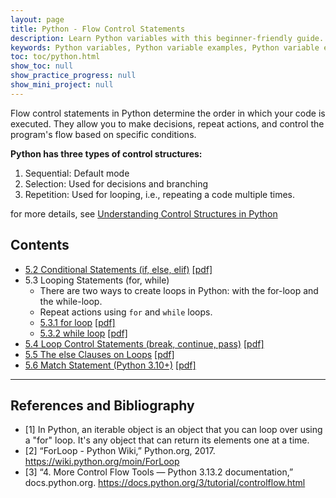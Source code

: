 ```yaml
---
layout: page
title: Python - Flow Control Statements 
description: Learn Python variables with this beginner-friendly guide. Understand variable naming rules, assignments, and operations with examples and exercises. Perfect for students and professionals starting their Python journey.  
keywords: Python variables, Python variable examples, Python variable exercises, Python variable naming rules, Python variable assignment, Python beginner tutorials, Python programming basics, learn Python variables, Python coding exercises
toc: toc/python.html
show_toc: null
show_practice_progress: null
show_mini_project: null
---
```


Flow control statements in Python determine the order in which your code is executed. They allow you to make decisions, repeat actions, and control the program's flow based on specific conditions.

**Python has three types of control structures:**

1. Sequential: Default mode
2. Selection: Used for decisions and branching
3. Repetition: Used for looping, i.e., repeating a code multiple times.

for more details, see [Understanding Control Structures in Python](../posts/control-structures-python.md)

## Contents
- [5.2 Conditional Statements (if, else, elif)](../if-elif-else/) [[pdf]](/downloads/python/control-flow/python-if-elif-else.pdf)
- 5.3 Looping Statements (for, while)
  - There are two ways to create loops in Python: with the for-loop and the while-loop.
  - Repeat actions using `for` and `while` loops.
  - [5.3.1 for loop](../loops-for/) [[pdf]](/downloads/python/control-flow/python-loops-for.pdf)
  - [5.3.2 while loop](../loops-while/) [[pdf]](/downloads/python/control-flow/python-loops-while.pdf)
- [5.4 Loop Control Statements (break, continue, pass)](../loop-control-statements/) [[pdf]](/downloads/python/control-flow/python-loop-control-statements.pdf)
- [5.5 The else Clauses on Loops](../else-clauses-on-loops/) [[pdf]](/downloads/python/control-flow/python-else-clauses-on-loops.pdf)
- [5.6 Match Statement (Python 3.10+)](../match-statement/) [[pdf]](/downloads/python/control-flow/python-match-statement.pdf)

--- 

## References and Bibliography

- [1] In Python, an iterable object is an object that you can loop over using a "for" loop. It's any object that can return its elements one at a time.
- [2] “ForLoop - Python Wiki,” Python.org, 2017. https://wiki.python.org/moin/ForLoop
- [3] “4. More Control Flow Tools — Python 3.13.2 documentation,” docs.python.org. <https://docs.python.org/3/tutorial/controlflow.html>
‌
